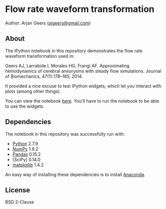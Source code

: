 Flow rate waveform transformation
=================================

Author: Arjan Geers (ajgeers@gmail.com)


About
-----

The IPython notebook in this repository demonstrates the flow rate waveform transformation used in:

Geers AJ, Larrabide I, Morales HG, Frangi AF. Approximating hemodynamics of cerebral aneurysms with steady flow simulations. Journal of Biomechanics, 47(1):178–185, 2014.

It provided a nice excuse to test IPython widgets, which let you interact with plots (among other things).

You can view the notebook [here](http://nbviewer.ipython.org/github/ajgeers/frw/blob/master/code/frw.ipynb). You'll have to run the notebook to be able to use the widgets.


Dependencies
------------

The notebook in this repository was successfully run with:
- [Python] 2.7.9
- [NumPy] 1.9.2
- [Pandas] 0.15.2
- [SciPy] 0.14.0
- [matplotlib] 1.4.2

An easy way of installing these dependencies is to install [Anaconda].

[Python]:http://www.python.org
[NumPy]:http://www.numpy.org
[Pandas]:http://pandas.pydata.org
[matplotlib]:http://matplotlib.org
[Anaconda]:https://store.continuum.io/cshop/anaconda


License
-------

BSD 2-Clause
